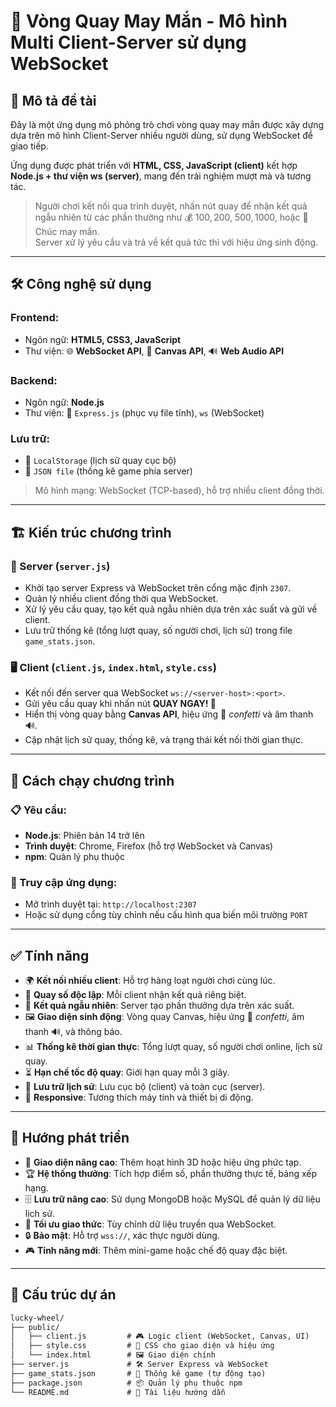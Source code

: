 # 🎰 Vòng Quay May Mắn - Mô hình Multi Client-Server sử dụng WebSocket

## 🌟 Mô tả đề tài

Đây là một ứng dụng mô phỏng trò chơi vòng quay may mắn được xây dựng dựa trên mô hình Client-Server nhiều người dùng, sử dụng WebSocket để giao tiếp.

Ứng dụng được phát triển với **HTML, CSS, JavaScript (client)** kết hợp **Node.js + thư viện ws (server)**, mang đến trải nghiệm mượt mà và tương tác.

> Người chơi kết nối qua trình duyệt, nhấn nút quay để nhận kết quả ngẫu nhiên từ các phần thưởng như 💰 100$, 200$, 500$, 1000$, hoặc 🎈 Chúc may mắn.  
> Server xử lý yêu cầu và trả về kết quả tức thì với hiệu ứng sinh động.

---

## 🛠️ Công nghệ sử dụng

### Frontend:
- Ngôn ngữ: **HTML5, CSS3, JavaScript**
- Thư viện: 🌐 **WebSocket API**, 🎨 **Canvas API**, 🔊 **Web Audio API**

### Backend:
- Ngôn ngữ: **Node.js**
- Thư viện: 🚀 `Express.js` (phục vụ file tĩnh), `ws` (WebSocket)

### Lưu trữ:
- 💾 `LocalStorage` (lịch sử quay cục bộ)
- 📁 `JSON file` (thống kê game phía server)

> Mô hình mạng: WebSocket (TCP-based), hỗ trợ nhiều client đồng thời.

---

## 🏗️ Kiến trúc chương trình

### 🔧 Server (`server.js`)
- Khởi tạo server Express và WebSocket trên cổng mặc định `2307`.
- Quản lý nhiều client đồng thời qua WebSocket.
- Xử lý yêu cầu quay, tạo kết quả ngẫu nhiên dựa trên xác suất và gửi về client.
- Lưu trữ thống kê (tổng lượt quay, số người chơi, lịch sử) trong file `game_stats.json`.

### 🖥️ Client (`client.js`, `index.html`, `style.css`)
- Kết nối đến server qua WebSocket `ws://<server-host>:<port>`.
- Gửi yêu cầu quay khi nhấn nút **QUAY NGAY! 🎉**
- Hiển thị vòng quay bằng **Canvas API**, hiệu ứng 🎊 *confetti* và âm thanh 🔊.
- Cập nhật lịch sử quay, thống kê, và trạng thái kết nối thời gian thực.

---

## 🚀 Cách chạy chương trình

### 📋 Yêu cầu:
- **Node.js**: Phiên bản 14 trở lên
- **Trình duyệt**: Chrome, Firefox (hỗ trợ WebSocket và Canvas)
- **npm**: Quản lý phụ thuộc

### 📡 Truy cập ứng dụng:
- Mở trình duyệt tại: `http://localhost:2307`
- Hoặc sử dụng cổng tùy chỉnh nếu cấu hình qua biến môi trường `PORT`

---

## ✅ Tính năng

- 🌍 **Kết nối nhiều client**: Hỗ trợ hàng loạt người chơi cùng lúc.
- 🎲 **Quay số độc lập**: Mỗi client nhận kết quả riêng biệt.
- 🎰 **Kết quả ngẫu nhiên**: Server tạo phần thưởng dựa trên xác suất.
- 🖼️ **Giao diện sinh động**: Vòng quay Canvas, hiệu ứng 🎉 *confetti*, âm thanh 🔊, và thông báo.
- 📊 **Thống kê thời gian thực**: Tổng lượt quay, số người chơi online, lịch sử quay.
- ⏳ **Hạn chế tốc độ quay**: Giới hạn quay mỗi 3 giây.
- 💾 **Lưu trữ lịch sử**: Lưu cục bộ (client) và toàn cục (server).
- 📱 **Responsive**: Tương thích máy tính và thiết bị di động.

---

## 🚀 Hướng phát triển

- 🎨 **Giao diện nâng cao**: Thêm hoạt hình 3D hoặc hiệu ứng phức tạp.
- 🏆 **Hệ thống thưởng**: Tích hợp điểm số, phần thưởng thực tế, bảng xếp hạng.
- 🗄️ **Lưu trữ nâng cao**: Sử dụng MongoDB hoặc MySQL để quản lý dữ liệu lịch sử.
- 📡 **Tối ưu giao thức**: Tùy chỉnh dữ liệu truyền qua WebSocket.
- 🔒 **Bảo mật**: Hỗ trợ `wss://`, xác thực người dùng.
- 🎮 **Tính năng mới**: Thêm mini-game hoặc chế độ quay đặc biệt.

---

## 📂 Cấu trúc dự án

```txt
lucky-wheel/
├── public/
│   ├── client.js         # 🎮 Logic client (WebSocket, Canvas, UI)
│   ├── style.css         # 🎨 CSS cho giao diện và hiệu ứng
│   └── index.html        # 🖼️ Giao diện chính
├── server.js             # 🛠️ Server Express và WebSocket
├── game_stats.json       # 💾 Thống kê game (tự động tạo)
├── package.json          # 📦 Quản lý phụ thuộc npm
└── README.md             # 📜 Tài liệu hướng dẫn
